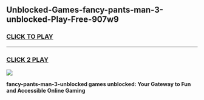 
## Unblocked-Games-fancy-pants-man-3-unblocked-Play-Free-907w9
<h3>
<a href="https://premium76.site?title=fancy-pants-man-3-unblocked&ref=23A">CLICK TO PLAY</a></h3>
<hr>

<h3>
<a href="https://premium76.site?title=fancy-pants-man-3-unblocked&ref=23A">CLICK 2 PLAY</a>
  
</h3>

<a href="https://premium76.site?title=fancy-pants-man-3-unblocked&ref=23A"><img src="https://clearcache.store/games.png"></a>


**fancy-pants-man-3-unblocked games unblocked: Your Gateway to Fun and Accessible Online Gaming**

